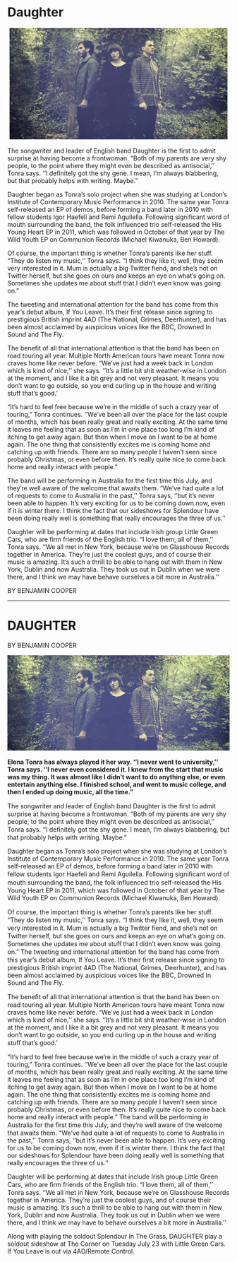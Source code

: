 # Daughter

<img src="/Images/Eliot Lee Hazel/daughteralbumphoto4copy.jpeg">

The songwriter and leader of English band Daughter is the first to admit surprise at having become a frontwoman. “Both of my parents are very shy people, to the point where they might even be described as antisocial,’’ Tonra says. ‘’I definitely got the shy gene. I mean, I’m always blabbering, but that probably helps with writing. Maybe.”


Daughter began as Tonra’s solo project when she was studying at London’s Institute of Contemporary Music Performance in 2010. The same year Tonra self-released an EP of demos, before forming a band later in 2010 with fellow students Igor Haefeli and Remi Aguilella. Following significant word of mouth surrounding the band, the folk influenced trio self-released the His Young Heart EP in 2011, which was followed in October of that year by The Wild Youth EP on Communion Records (Michael Kiwanuka, Ben Howard).

Of course, the important thing is whether Tonra’s parents like her stuff. “They do listen my music,’’ Tonra says. ‘’I think they like it, well, they seem very interested in it. Mum is actually a big Twitter fiend, and she’s not on Twitter herself, but she goes on ours and keeps an eye on what’s going on. Sometimes she updates me about stuff that I didn’t even know was going on.”

The tweeting and international attention for the band has come from this year’s debut album, If You Leave. It’s their first release since signing to prestigious British imprint 4AD (The National, Grimes, Deerhunter), and has been almost acclaimed by auspicious voices like the BBC, Drowned In Sound and The Fly.

The benefit of all that international attention is that the band has been on road touring all year. Multiple North American tours have meant Tonra now craves home like never before. “We’ve just had a week back in London which is kind of nice,’’ she says. ‘’It’s a little bit shit weather-wise in London at the moment, and I like it a bit grey and not very pleasant. It means you don’t want to go outside, so you end curling up in the house and writing stuff that’s good.’

“It’s hard to feel free because we’re in the middle of such a crazy year of touring,” Tonra continues. ‘’We’ve been all over the place for the last couple of months, which has been really great and really exciting. At the same time it leaves me feeling that as soon as I’m in one place too long I’m kind of itching to get away again. But then when I move on I want to be at home again. The one thing that consistently excites me is coming home and catching up with friends. There are so many people I haven’t seen since probably Christmas, or even before then. It’s really quite nice to come back home and really interact with people.”

The band will be performing in Australia for the first time this July, and they’re well aware of the welcome that awaits them. “We’ve had quite a lot of requests to come to Australia in the past,’’ Tonra says, ‘’but it’s never been able to happen. It’s very exciting for us to be coming down now, even if it is winter there. I think the fact that our sideshows for Splendour have been doing really well is something that really encourages the three of us.’’

Daughter will be performing at dates that include Irish group Little Green Cars, who are firm friends of the English trio. “I love them, all of them,’’ Tonra says. ‘’We all met in New York, because we’re on Glasshouse Records together in America. They’re just the coolest guys, and of course their music is amazing. It’s such a thrill to be able to hang out with them in New York, Dublin and now Australia. They took us out in Dublin when we were there, and I think we may have behave ourselves a bit more in Australia.’’

BY BENJAMIN COOPER

--- 

# DAUGHTER
BY BENJAMIN COOPER

<img src="/Images/Eliot Lee Hazel/daughter_beat.jpg">

**Elena Tonra has always played it her way. ‘’I never went to university,’’ Tonra says. ‘’I never even considered it. I knew from the start that music was my thing. It was almost like I didn’t want to do anything else, or even entertain anything else. I finished school, and went to music college, and then I ended up doing music, all the time.”**

The songwriter and leader of English band Daughter is the ﬁrst to admit surprise at having become a frontwoman. “Both of my parents are very shy people, to the point where they might even be described as antisocial,’’ Tonra says. ‘’I deﬁnitely got the shy gene. I mean, I’m always blabbering, but that probably helps with writing. Maybe.”

Daughter began as Tonra’s solo project when she was studying at London’s Institute of Contemporary Music Performance in 2010. The same year Tonra self-released an EP of demos, before forming a band later in 2010 with fellow students Igor Haefeli and Remi Aguilella. Following signiﬁcant word of mouth surrounding the band, the folk inﬂuenced trio self-released the His Young Heart EP in 2011, which was followed in October of that year by The Wild Youth EP on Communion Records (Michael Kiwanuka, Ben Howard).

Of course, the important thing is whether Tonra’s parents like her stuﬀ. “They do listen my music,’’ Tonra says. ‘’I think they like it, well, they seem very interested in it. Mum is actually a big Twitter ﬁend, and she’s not on Twitter herself, but she goes on ours and keeps an eye on what’s going on. Sometimes she updates me about stuﬀ that I didn’t even know was going on.” The tweeting and international attention for the band has come from this year’s debut album, If You Leave. It’s their ﬁrst release since signing to prestigious British imprint 4AD (The National, Grimes, Deerhunter), and has been almost acclaimed by auspicious voices like the BBC, Drowned In Sound and The Fly.

The beneﬁt of all that international attention is that the band has been on road touring all year. Multiple North American tours have meant Tonra now craves home like never before. “We’ve just had a week back in London which is kind of nice,’’ she says. ‘’It’s a little bit shit weather-wise in London at the moment, and I like it a bit grey and not very pleasant. It means you don’t want to go outside, so you end curling up in the house and writing stuﬀ that’s good.’

“It’s hard to feel free because we’re in the middle of such a crazy year of touring,” Tonra continues. ‘’We’ve been all over the place for the last couple of months, which has been really great and really exciting. At the same time it leaves me feeling that as soon as I’m in one place too long I’m kind of itching to get away again. But then when I move on I want to be at home again. The one thing that consistently excites me is coming home and catching up with friends. There are so many people I haven’t seen since probably Christmas, or even before then. It’s really quite nice to come back home and really interact with people.” The band will be performing in Australia for the ﬁrst time this July, and they’re well aware of the welcome that awaits them. “We’ve had quite a lot of requests to come to Australia in the past,’’ Tonra says, ‘’but it’s never been able to happen. It’s very exciting for us to be coming down now, even if it is winter there. I think the fact that our sideshows for Splendour have been doing really well is something that really encourages the three of us.’’

Daughter will be performing at dates that include Irish group Little Green Cars, who are ﬁrm friends of the English trio. “I love them, all of them,’’ Tonra says. ‘’We all met in New York, because we’re on Glasshouse Records together in America. They’re just the coolest guys, and of course their music is amazing. It’s such a thrill to be able to hang out with them in New York, Dublin and now Australia. They took us out in Dublin when we were there, and I think we may have to behave ourselves a bit more in Australia.’’

Along with playing the soldout Splendour In The Grass, DAUGHTER play a soldout sideshow at The Corner on Tuesday July 23 with Little Green Cars. If You Leave is out via 4AD/Remote Control.
